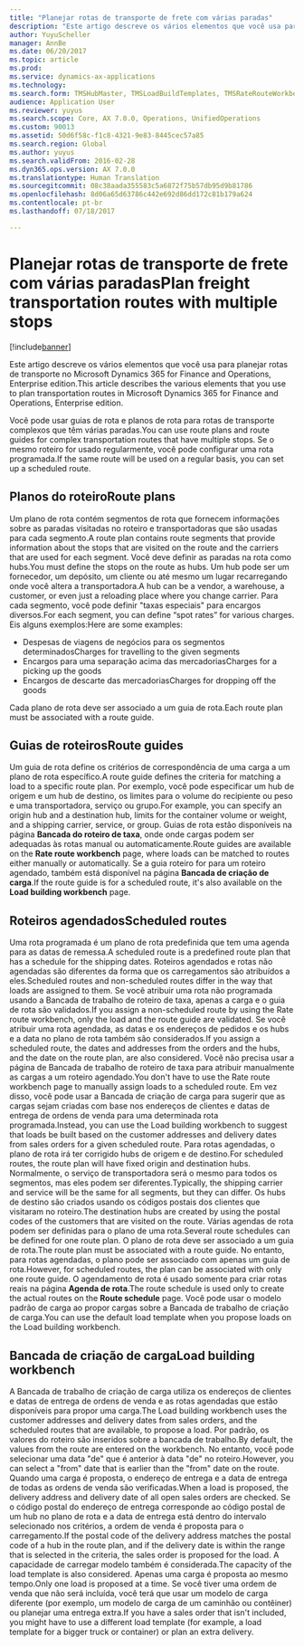 ```yaml
---
title: "Planejar rotas de transporte de frete com várias paradas"
description: "Este artigo descreve os vários elementos que você usa para planejar rotas de transporte no Dynamics 365 for Finance and Operations."
author: YuyuScheller
manager: AnnBe
ms.date: 06/20/2017
ms.topic: article
ms.prod: 
ms.service: dynamics-ax-applications
ms.technology: 
ms.search.form: TMSHubMaster, TMSLoadBuildTemplates, TMSRateRouteWorkbench, TMSRouteGuide, TMSRoutePlan, TMSRouteWorkbench, WHSLoadTemplate
audience: Application User
ms.reviewer: yuyus
ms.search.scope: Core, AX 7.0.0, Operations, UnifiedOperations
ms.custom: 90013
ms.assetid: 50d6f58c-f1c8-4321-9e83-8445cec57a85
ms.search.region: Global
ms.author: yuyus
ms.search.validFrom: 2016-02-28
ms.dyn365.ops.version: AX 7.0.0
ms.translationtype: Human Translation
ms.sourcegitcommit: 08c38aada355583c5a6872f75b57db95d9b81786
ms.openlocfilehash: 8d06a65d63786c442e692d86dd172c81b179a624
ms.contentlocale: pt-br
ms.lasthandoff: 07/18/2017

---
```


# <a name="plan-freight-transportation-routes-with-multiple-stops"></a><span data-ttu-id="b003a-103">Planejar rotas de transporte de frete com várias paradas</span><span class="sxs-lookup"><span data-stu-id="b003a-103">Plan freight transportation routes with multiple stops</span></span>

[!include[banner](../includes/banner.md)]


<span data-ttu-id="b003a-104">Este artigo descreve os vários elementos que você usa para planejar rotas de transporte no Microsoft Dynamics 365 for Finance and Operations, Enterprise edition.</span><span class="sxs-lookup"><span data-stu-id="b003a-104">This article describes the various elements that you use to plan transportation routes in Microsoft Dynamics 365 for Finance and Operations, Enterprise edition.</span></span>

<span data-ttu-id="b003a-105">Você pode usar guias de rota e planos de rota para rotas de transporte complexos que têm várias paradas.</span><span class="sxs-lookup"><span data-stu-id="b003a-105">You can use route plans and route guides for complex transportation routes that have multiple stops.</span></span> <span data-ttu-id="b003a-106">Se o mesmo roteiro for usado regularmente, você pode configurar uma rota programada.</span><span class="sxs-lookup"><span data-stu-id="b003a-106">If the same route will be used on a regular basis, you can set up a scheduled route.</span></span>

## <a name="route-plans"></a><span data-ttu-id="b003a-107">Planos do roteiro</span><span class="sxs-lookup"><span data-stu-id="b003a-107">Route plans</span></span>
<span data-ttu-id="b003a-108">Um plano de rota contém segmentos de rota que fornecem informações sobre as paradas visitadas no roteiro e transportadoras que são usadas para cada segmento.</span><span class="sxs-lookup"><span data-stu-id="b003a-108">A route plan contains route segments that provide information about the stops that are visited on the route and the carriers that are used for each segment.</span></span> <span data-ttu-id="b003a-109">Você deve definir as paradas na rota como hubs.</span><span class="sxs-lookup"><span data-stu-id="b003a-109">You must define the stops on the route as hubs.</span></span> <span data-ttu-id="b003a-110">Um hub pode ser um fornecedor, um depósito, um cliente ou até mesmo um lugar recarregando onde você altera a transportadora.</span><span class="sxs-lookup"><span data-stu-id="b003a-110">A hub can be a vendor, a warehouse, a customer, or even just a reloading place where you change carrier.</span></span> <span data-ttu-id="b003a-111">Para cada segmento, você pode definir "taxas especiais" para encargos diversos.</span><span class="sxs-lookup"><span data-stu-id="b003a-111">For each segment, you can define “spot rates” for various charges.</span></span> <span data-ttu-id="b003a-112">Eis alguns exemplos:</span><span class="sxs-lookup"><span data-stu-id="b003a-112">Here are some examples:</span></span>

-   <span data-ttu-id="b003a-113">Despesas de viagens de negócios para os segmentos determinados</span><span class="sxs-lookup"><span data-stu-id="b003a-113">Charges for travelling to the given segments</span></span>
-   <span data-ttu-id="b003a-114">Encargos para uma separação acima das mercadorias</span><span class="sxs-lookup"><span data-stu-id="b003a-114">Charges for a picking up the goods</span></span>
-   <span data-ttu-id="b003a-115">Encargos de descarte das mercadorias</span><span class="sxs-lookup"><span data-stu-id="b003a-115">Charges for dropping off the goods</span></span>

<span data-ttu-id="b003a-116">Cada plano de rota deve ser associado a um guia de rota.</span><span class="sxs-lookup"><span data-stu-id="b003a-116">Each route plan must be associated with a route guide.</span></span>

## <a name="route-guides"></a><span data-ttu-id="b003a-117">Guias de roteiros</span><span class="sxs-lookup"><span data-stu-id="b003a-117">Route guides</span></span>
<span data-ttu-id="b003a-118">Um guia de rota define os critérios de correspondência de uma carga a um plano de rota específico.</span><span class="sxs-lookup"><span data-stu-id="b003a-118">A route guide defines the criteria for matching a load to a specific route plan.</span></span> <span data-ttu-id="b003a-119">Por exemplo, você pode especificar um hub de origem e um hub de destino, os limites para o volume do recipiente ou peso e uma transportadora, serviço ou grupo.</span><span class="sxs-lookup"><span data-stu-id="b003a-119">For example, you can specify an origin hub and a destination hub, limits for the container volume or weight, and a shipping carrier, service, or group.</span></span> <span data-ttu-id="b003a-120">Guias de rota estão disponíveis na página **Bancada do roteiro de taxa**, onde onde cargas podem ser adequadas às rotas manual ou automaticamente.</span><span class="sxs-lookup"><span data-stu-id="b003a-120">Route guides are available on the **Rate route workbench** page, where loads can be matched to routes either manually or automatically.</span></span> <span data-ttu-id="b003a-121">Se a guia roteiro for para um roteiro agendado, também está disponível na página **Bancada de criação de carga**.</span><span class="sxs-lookup"><span data-stu-id="b003a-121">If the route guide is for a scheduled route, it's also available on the **Load building workbench** page.</span></span>

## <a name="scheduled-routes"></a><span data-ttu-id="b003a-122">Roteiros agendados</span><span class="sxs-lookup"><span data-stu-id="b003a-122">Scheduled routes</span></span>
<span data-ttu-id="b003a-123">Uma rota programada é um plano de rota predefinida que tem uma agenda para as datas de remessa.</span><span class="sxs-lookup"><span data-stu-id="b003a-123">A scheduled route is a predefined route plan that has a schedule for the shipping dates.</span></span> <span data-ttu-id="b003a-124">Roteiros agendados e rotas não agendadas são diferentes da forma que os carregamentos são atribuídos a eles.</span><span class="sxs-lookup"><span data-stu-id="b003a-124">Scheduled routes and non-scheduled routes differ in the way that loads are assigned to them.</span></span> <span data-ttu-id="b003a-125">Se você atribuir uma rota não programada usando a Bancada de trabalho de roteiro de taxa, apenas a carga e o guia de rota são validados.</span><span class="sxs-lookup"><span data-stu-id="b003a-125">If you assign a non-scheduled route by using the Rate route workbench, only the load and the route guide are validated.</span></span> <span data-ttu-id="b003a-126">Se você atribuir uma rota agendada, as datas e os endereços de pedidos e os hubs e a data no plano de rota também são considerados.</span><span class="sxs-lookup"><span data-stu-id="b003a-126">If you assign a scheduled route, the dates and addresses from the orders and the hubs, and the date on the route plan, are also considered.</span></span> <span data-ttu-id="b003a-127">Você não precisa usar a página de Bancada de trabalho de roteiro de taxa para atribuir manualmente as cargas a um roteiro agendado.</span><span class="sxs-lookup"><span data-stu-id="b003a-127">You don't have to use the Rate route workbench page to manually assign loads to a scheduled route.</span></span> <span data-ttu-id="b003a-128">Em vez disso, você pode usar a Bancada de criação de carga para sugerir que as cargas sejam criadas com base nos endereços de clientes e datas de entrega de ordens de venda para uma determinada rota programada.</span><span class="sxs-lookup"><span data-stu-id="b003a-128">Instead, you can use the Load building workbench to suggest that loads be built based on the customer addresses and delivery dates from sales orders for a given scheduled route.</span></span> <span data-ttu-id="b003a-129">Para rotas agendadas, o plano de rota irá ter corrigido hubs de origem e de destino.</span><span class="sxs-lookup"><span data-stu-id="b003a-129">For scheduled routes, the route plan will have fixed origin and destination hubs.</span></span> <span data-ttu-id="b003a-130">Normalmente, o serviço de transportadora será o mesmo para todos os segmentos, mas eles podem ser diferentes.</span><span class="sxs-lookup"><span data-stu-id="b003a-130">Typically, the shipping carrier and service will be the same for all segments, but they can differ.</span></span> <span data-ttu-id="b003a-131">Os hubs de destino são criados usando os códigos postais dos clientes que visitaram no roteiro.</span><span class="sxs-lookup"><span data-stu-id="b003a-131">The destination hubs are created by using the postal codes of the customers that are visited on the route.</span></span> <span data-ttu-id="b003a-132">Várias agendas de rota podem ser definidas para o plano de uma rota.</span><span class="sxs-lookup"><span data-stu-id="b003a-132">Several route schedules can be defined for one route plan.</span></span> <span data-ttu-id="b003a-133">O plano de rota deve ser associado a um guia de rota.</span><span class="sxs-lookup"><span data-stu-id="b003a-133">The route plan must be associated with a route guide.</span></span> <span data-ttu-id="b003a-134">No entanto, para rotas agendadas, o plano pode ser associado com apenas um guia de rota.</span><span class="sxs-lookup"><span data-stu-id="b003a-134">However, for scheduled routes, the plan can be associated with only one route guide.</span></span> <span data-ttu-id="b003a-135">O agendamento de rota é usado somente para criar rotas reais na página **Agenda de rota**.</span><span class="sxs-lookup"><span data-stu-id="b003a-135">The route schedule is used only to create the actual routes on the **Route schedule** page.</span></span> <span data-ttu-id="b003a-136">Você pode usar o modelo padrão de carga ao propor cargas sobre a Bancada de trabalho de criação de carga.</span><span class="sxs-lookup"><span data-stu-id="b003a-136">You can use the default load template when you propose loads on the Load building workbench.</span></span>

## <a name="load-building-workbench"></a><span data-ttu-id="b003a-137">Bancada de criação de carga</span><span class="sxs-lookup"><span data-stu-id="b003a-137">Load building workbench</span></span>
<span data-ttu-id="b003a-138">A Bancada de trabalho de criação de carga utiliza os endereços de clientes e datas de entrega de ordens de venda e as rotas agendadas que estão disponíveis para propor uma carga.</span><span class="sxs-lookup"><span data-stu-id="b003a-138">The Load building workbench uses the customer addresses and delivery dates from sales orders, and the scheduled routes that are available, to propose a load.</span></span> <span data-ttu-id="b003a-139">Por padrão, os valores do roteiro são inseridos sobre a bancada de trabalho.</span><span class="sxs-lookup"><span data-stu-id="b003a-139">By default, the values from the route are entered on the workbench.</span></span> <span data-ttu-id="b003a-140">No entanto, você pode selecionar uma data "de" que é anterior à data "de" no roteiro.</span><span class="sxs-lookup"><span data-stu-id="b003a-140">However, you can select a "from" date that is earlier than the "from" date on the route.</span></span> <span data-ttu-id="b003a-141">Quando uma carga é proposta, o endereço de entrega e a data de entrega de todas as ordens de venda são verificadas.</span><span class="sxs-lookup"><span data-stu-id="b003a-141">When a load is proposed, the delivery address and delivery date of all open sales orders are checked.</span></span> <span data-ttu-id="b003a-142">Se o código postal do endereço de entrega corresponde ao código postal de um hub no plano de rota e a data de entrega está dentro do intervalo selecionado nos critérios, a ordem de venda é proposta para o carregamento.</span><span class="sxs-lookup"><span data-stu-id="b003a-142">If the postal code of the delivery address matches the postal code of a hub in the route plan, and if the delivery date is within the range that is selected in the criteria, the sales order is proposed for the load.</span></span> <span data-ttu-id="b003a-143">A capacidade de carregar modelo também é considerada.</span><span class="sxs-lookup"><span data-stu-id="b003a-143">The capacity of the load template is also considered.</span></span> <span data-ttu-id="b003a-144">Apenas uma carga é proposta ao mesmo tempo.</span><span class="sxs-lookup"><span data-stu-id="b003a-144">Only one load is proposed at a time.</span></span> <span data-ttu-id="b003a-145">Se você tiver uma ordem de venda que não será incluída, você terá que usar um modelo de carga diferente (por exemplo, um modelo de carga de um caminhão ou contêiner) ou planejar uma entrega extra.</span><span class="sxs-lookup"><span data-stu-id="b003a-145">If you have a sales order that isn't included, you might have to use a different load template (for example, a load template for a bigger truck or container) or plan an extra delivery.</span></span>




